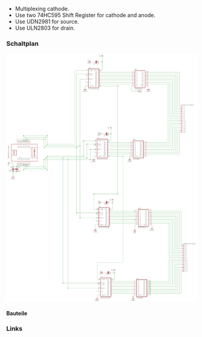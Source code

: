 - Multiplexing cathode.
- Use two 74HC595 Shift Register for cathode and anode.
- Use UDN2981 for source.
- Use ULN2803 for drain.
 
 ### Schaltplan
 ![Schaltplan](./ideas/No1/schaltplan.png)
 
 #### Bauteile
 
 ### Links
 